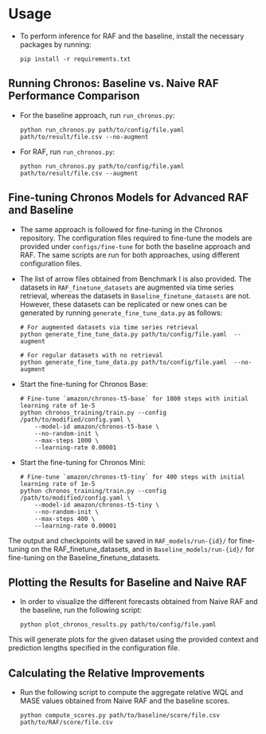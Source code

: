 # Usage

- To perform inference for RAF and the baseline, install the necessary packages by running:

    ```
    pip install -r requirements.txt
    ```


## Running Chronos: Baseline vs. Naive RAF Performance Comparison

- For the baseline approach, run `run_chronos.py`:
    ```
    python run_chronos.py path/to/config/file.yaml path/to/result/file.csv --no-augment
    ```

- For RAF, run `run_chronos.py`:
    ```
    python run_chronos.py path/to/config/file.yaml path/to/result/file.csv --augment
    ```

## Fine-tuning Chronos Models for Advanced RAF and Baseline
- The same approach is followed for fine-tuning in the Chronos repository. The configuration files required to fine-tune the models are provided under `configs/fine-tune` for both the baseline approach and RAF. The same scripts are run for both approaches, using different configuration files.

- The list of arrow files obtained from Benchmark I is also provided. The datasets in `RAF_finetune_datasets` are augmented via time series retrieval, whereas the datasets in `Baseline_finetune_datasets` are not. However, these datasets can be replicated or new ones can be generated by running `generate_fine_tune_data.py` as follows:

    ```
    # For augmented datasets via time series retrieval
    python generate_fine_tune_data.py path/to/config/file.yaml  --augment

    # For regular datasets with no retrieval
    python generate_fine_tune_data.py path/to/config/file.yaml  --no-augment
    ```

- Start the fine-tuning for Chronos Base:
    ```
    # Fine-tune `amazon/chronos-t5-base` for 1000 steps with initial learning rate of 1e-5
    python chronos_training/train.py --config /path/to/modified/config.yaml \
        --model-id amazon/chronos-t5-base \
        --no-random-init \
        --max-steps 1000 \
        --learning-rate 0.00001
    ```
- Start the fine-tuning for Chronos Mini:
    ```
    # Fine-tune `amazon/chronos-t5-tiny` for 400 steps with initial learning rate of 1e-5
    python chronos_training/train.py --config /path/to/modified/config.yaml \
        --model-id amazon/chronos-t5-tiny \
        --no-random-init \
        --max-steps 400 \
        --learning-rate 0.00001
    ```

The output and checkpoints will be saved in `RAF_models/run-{id}/` for fine-tuning on the RAF_finetune_datasets, and in `Baseline_models/run-{id}/` for fine-tuning on the Baseline_finetune_datasets.

## Plotting the Results for Baseline and Naive RAF

- In order to visualize the different forecasts obtained from Naive RAF and the baseline, run the following script: 

    ```
    python plot_chronos_results.py path/to/config/file.yaml
    ```

This will generate plots for the given dataset using the provided context and prediction lengths specified in the configuration file.

## Calculating the Relative Improvements

- Run the following script to compute the aggregate relative WQL and MASE values obtained from Naive RAF and the baseline scores.

    ```
    python compute_scores.py path/to/baseline/score/file.csv path/to/RAF/score/file.csv
    ```
